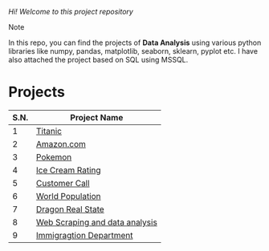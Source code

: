 _Hi! Welcome to this project repository_ 

> [!NOTE]
> In this repo, you can find the projects of **Data Analysis** using various python libraries like numpy, pandas, matplotlib, seaborn, sklearn, pyplot etc. I have also attached the project based on SQL using MSSQL. 

# Projects

S.N.|  Project Name
----|----------------------------------------------------------------------------------
1  |  [Titanic](https://github.com/Sudippdn/Data-analysis-projects/tree/main/TITANIC)
2  | [Amazon.com](https://github.com/Sudippdn/Data-analysis-projects/tree/main/AMAZON)
3  | [Pokemon](https://github.com/Sudippdn/Data-analysis-projects/tree/main/POKEMON)
4  | [Ice Cream Rating](https://github.com/Sudippdn/Data-analysis-projects/tree/main/ICE%20CREAM%20RATING)
5  | [Customer Call](https://github.com/Sudippdn/Data-analysis-projects/tree/main/CUSTOMER%20CALL)
6  | [World Population](https://github.com/Sudippdn/Data-analysis-projects/tree/main/EDA%20on%20WORLD%20POPULATION)
7  | [Dragon Real State](https://github.com/Sudippdn/Data-analysis-projects/tree/main/DRAGON%20REAL%20STATE%20PRICE%20PREDICTION)
8  |[Web Scraping and data analysis](https://github.com/Sudippdn/Data-analysis-projects/tree/main/WEB%20SCRAPING%20AND%20DATA%20ANALYSIS)
9  | [Immigragtion Department](url)
   
